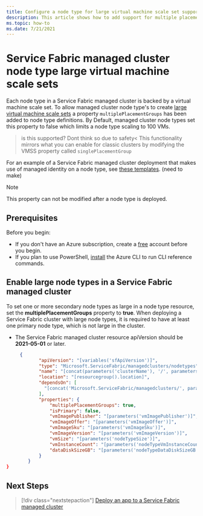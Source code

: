 ```yaml
---
title: Configure a node type for large virtual machine scale set support
description: This article shows how to add support for multiple placement groups to enable scaling beyond 100 VMs
ms.topic: how-to
ms.date: 7/21/2021 
---
```


# Service Fabric managed cluster node type large virtual machine scale sets

Each node type in a Service Fabric managed cluster is backed by a virtual machine scale set. To allow managed cluster node type's to create [large virtual machine scale sets](https://docs.microsoft.com/en-us/azure/virtual-machine-scale-sets/virtual-machine-scale-sets-placement-groups) a property `multiplePlacementGroups` has been added to node type definitions. By Default, managed cluster node types set this property to false which limits a node type scaling to 100 VMs. 

>is this supported? Dont think so due to safety< This functionality mirrors what you can enable for classic clusters by modifying the VMSS property called `singlePlacementGroup`

For an example of a Service Fabric managed cluster deployment that makes use of managed identity on a node type, see [these templates](https://github.com/Azure-Samples/service-fabric-cluster-templates/tree/master/SF-Managed-Standard-SKU-2-NT-Large). (need to make)


> [!NOTE]
> This property can not be modified after a node type is deployed.

## Prerequisites

Before you begin:

* If you don't have an Azure subscription, create a [free](https://azure.microsoft.com/free/) account before you begin.
* If you plan to use PowerShell, [install](/cli/azure/install-azure-cli) the Azure CLI to run CLI reference commands.

## Enable large node types in a Service Fabric managed cluster
To set one or more secondary node types as large in a node type resource, set the **multiplePlacementGroups** property to **true**. When deploying a Service Fabric cluster with large node types, it is required to have at least one primary node type, which is not large in the cluster.

* The Service Fabric managed cluster resource apiVersion should be **2021-05-01** or later.

```json
     {
            "apiVersion": "[variables('sfApiVersion')]",
            "type": "Microsoft.ServiceFabric/managedclusters/nodetypes",
            "name": "[concat(parameters('clusterName'), '/', parameters('nodeTypeName'))]",
            "location": "[resourcegroup().location]",
            "dependsOn": [
              "[concat('Microsoft.ServiceFabric/managedclusters/', parameters('clusterName'))]"
            ],
            "properties": {
                "multiplePlacementGroups": true,
                "isPrimary": false,
                "vmImagePublisher": "[parameters('vmImagePublisher')]",
                "vmImageOffer": "[parameters('vmImageOffer')]",
                "vmImageSku": "[parameters('vmImageSku')]",
                "vmImageVersion": "[parameters('vmImageVersion')]",
                "vmSize": "[parameters('nodeTypeSize')]",
                "vmInstanceCount": "[parameters('nodeTypeVmInstanceCount')]",
                "dataDiskSizeGB": "[parameters('nodeTypeDataDiskSizeGB')]"
            }
        }
}
```


## Next Steps

> [!div class="nextstepaction"]
> [Deploy an app to a Service Fabric managed cluster](./tutorial-managed-cluster-deploy-app.md)
